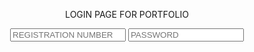 
<html lang="en" >
<head>
  <center>  <title>
        login page for portfolio
    </title>
    <p class="one">
        LOGIN PAGE FOR PORTFOLIO
    </p>
</head>
<body class="two" >
    <input type="text" placeholder="REGISTRATION NUMBER" id="re" class="four">
    <input type="text" placeholder="PASSWORD" id="p" class="five">
</body>
    <script >
        
        function cond(){
        var a=document.getElementById("re").value;
        var b=document.getElementById("p").value;
            if (a=="21mis7127" && b=="1234"){
               location.href="https://bonilokesh.github.io/loki/"
            }
            else if (a=="21mic7143" && b=="chandu@123"){
                location.href="https://sekharchandra21.github.io/Portfolio"
            }
            else{
                document.write("INVALID USERNAME OR PASSWORD");
            }
            
        }
    </script>
    
  <button type="button"  onclick="cond()" target="_self" class="three">LOGIN</button>

</html>
</html>
<style>
    .one{
        background-color: black;
        color: aliceblue;
        font-size: x-large;
        }
      
    .two{
        font-size: x-large;
        border: aqua;
   

    }
    .three{
        background-color: black;
        color: aliceblue;
        font-size: x-large;
        border: none;
        border-radius: 2px;
        position: relative;
        bottom: -80px;
        left: -600px;

    }  
    .four{
        background-color: aliceblue;
        color: blueviolet;
        font-size: x-large;
       
        border-radius: 2px;
    }
    .five{
        background-color: aliceblue;
        color: blueviolet;
        font-size: x-large;
       position: relative;
       bottom: -40px;
       left: -305px;
        border-radius: 2px;
    }
   
</style>
